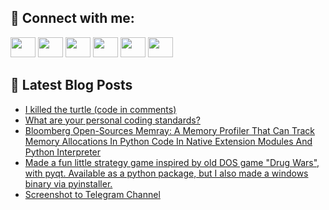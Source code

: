 ## 🔎 Connect with me:
[<img height="32" width="40" src="https://cdn.jsdelivr.net/npm/simple-icons@v5/icons/telegram.svg" />](https://t.me/bullbesh)
[<img height="32" width="40" src="https://cdn.jsdelivr.net/npm/simple-icons@v5/icons/vk.svg" />](https://vk.com/bullbesh)
[<img height="32" width="40" src="https://cdn.jsdelivr.net/npm/simple-icons@v5/icons/twitter.svg" />](https://twitter.com/bullbesh1)
[<img height="32" width="40" src="https://cdn.jsdelivr.net/npm/simple-icons@v5/icons/instagram.svg" />](https://www.instagram.com/bullbesh)
[<img height="32" width="40" src="https://cdn.jsdelivr.net/npm/simple-icons@v5/icons/reddit.svg" />](https://www.reddit.com/user/bullbesh)
[<img height="32" width="40" src="https://cdn.jsdelivr.net/npm/simple-icons@v5/icons/youtube.svg" />](https://www.youtube.com/channel/UCtfjRs6uzgq5mfm8S06WTcg)

## 📕 Latest Blog Posts
<!-- BLOG-POST-LIST:START -->
- [I killed the turtle &lpar;code in comments&rpar;](https://www.reddit.com/r/Python/comments/ufvc3s/i_killed_the_turtle_code_in_comments/)
- [What are your personal coding standards?](https://www.reddit.com/r/Python/comments/uftyy2/what_are_your_personal_coding_standards/)
- [Bloomberg Open-Sources Memray: A Memory Profiler That Can Track Memory Allocations In Python Code In Native Extension Modules And Python Interpreter](https://www.reddit.com/r/Python/comments/ufsyhf/bloomberg_opensources_memray_a_memory_profiler/)
- [Made a fun little strategy game inspired by old DOS game &quot;Drug Wars&quot;, with pyqt. Available as a python package, but I also made a windows binary via pyinstaller.](https://www.reddit.com/r/Python/comments/ufsxo6/made_a_fun_little_strategy_game_inspired_by_old/)
- [Screenshot to Telegram Channel](https://www.reddit.com/r/Python/comments/ufs6l1/screenshot_to_telegram_channel/)
<!-- BLOG-POST-LIST:END -->
